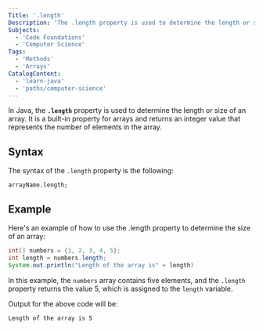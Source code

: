 ```yaml
---
Title: '.length'
Description: 'The .length property is used to determine the length or size of an array.'
Subjects:
  - 'Code Foundations'
  - 'Computer Science'
Tags:
  - 'Methods'
  - 'Arrays'
CatalogContent:
  - 'learn-java'
  - 'paths/computer-science'
---
```


In Java, the **`.length`** property is used to determine the length or size of an array. It is a built-in property for arrays and returns an integer value that represents the number of elements in the array.

## Syntax

The syntax of the `.length` property is the following:

```pseudo
arrayName.length;
```

## Example

Here's an example of how to use the .length property to determine the size of an array:

```java
int[] numbers = {1, 2, 3, 4, 5};
int length = numbers.length;
System.out.println("Length of the array is" + length)
```

In this example, the `numbers` array contains five elements, and the `.length` property returns the value 5, which is assigned to the `length` variable.

Output for the above code will be:

```shell
Length of the array is 5
```
